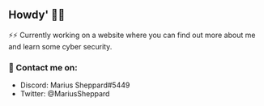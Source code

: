## Howdy' 🤠😎

⚡⚡ Currently working on a website where you can find out more about me and learn some cyber security.  

### 💬 Contact me on:
* Discord: Marius Sheppard#5449  
* Twitter: @MariusSheppard  
